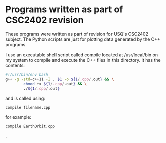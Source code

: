 # Programs written as part of CSC2402 revision
These programs were written as part of revision for USQ's CSC2402 subject. The Python scripts are just for plotting data generated by the C++ programs.

I use an executable shell script called compile located at /usr/local/bin on my system to compile and execute the C++ files in this directory. It has the contents:

```bash
#!/usr/bin/env bash
g++ -g -std=c++11 -I . $1 -o ${1/.cpp/.out} && \
        chmod +x ${1/.cpp/.out} && \
        ./${1/.cpp/.out}
```

and is called using:

```bash
compile filename.cpp
```

for example:

```bash
compile EarthOrbit.cpp
```

.